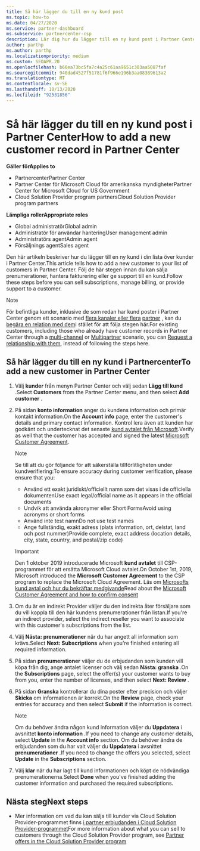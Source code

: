 ```yaml
---
title: Så här lägger du till en ny kund post
ms.topic: how-to
ms.date: 04/27/2020
ms.service: partner-dashboard
ms.subservice: partnercenter-csp
description: Lär dig hur du lägger till en ny kund post i Partner Center. Sedan kan du sälja kund prenumerationer, hantera fakturering eller ge kund support.
author: parthp
ms.author: parthp
ms.localizationpriority: medium
ms.custom: SEOAPR.20
ms.openlocfilehash: b60ea73bc5fa7c4a25c61aa9651c303aa5087faf
ms.sourcegitcommit: 940dad4527f51781f6f966e196b3aa08389613a2
ms.translationtype: MT
ms.contentlocale: sv-SE
ms.lasthandoff: 10/13/2020
ms.locfileid: "92531856"
---
```

# <a name="how-to-add-a-new-customer-record-in-partner-center"></a><span data-ttu-id="67d78-104">Så här lägger du till en ny kund post i Partner Center</span><span class="sxs-lookup"><span data-stu-id="67d78-104">How to add a new customer record in Partner Center</span></span>

<span data-ttu-id="67d78-105">**Gäller för**</span><span class="sxs-lookup"><span data-stu-id="67d78-105">**Applies to**</span></span>

- <span data-ttu-id="67d78-106">Partnercenter</span><span class="sxs-lookup"><span data-stu-id="67d78-106">Partner Center</span></span>
- <span data-ttu-id="67d78-107">Partner Center för Microsoft Cloud för amerikanska myndigheter</span><span class="sxs-lookup"><span data-stu-id="67d78-107">Partner Center for Microsoft Cloud for US Government</span></span>
- <span data-ttu-id="67d78-108">Cloud Solution Provider program partners</span><span class="sxs-lookup"><span data-stu-id="67d78-108">Cloud Solution Provider program partners</span></span>

<span data-ttu-id="67d78-109">**Lämpliga roller**</span><span class="sxs-lookup"><span data-stu-id="67d78-109">**Appropriate roles**</span></span>

- <span data-ttu-id="67d78-110">Global administratör</span><span class="sxs-lookup"><span data-stu-id="67d78-110">Global admin</span></span>
- <span data-ttu-id="67d78-111">Administratör för användar hantering</span><span class="sxs-lookup"><span data-stu-id="67d78-111">User management admin</span></span>
- <span data-ttu-id="67d78-112">Administratörs agent</span><span class="sxs-lookup"><span data-stu-id="67d78-112">Admin agent</span></span>
- <span data-ttu-id="67d78-113">Försäljnings agent</span><span class="sxs-lookup"><span data-stu-id="67d78-113">Sales agent</span></span>

<span data-ttu-id="67d78-114">Den här artikeln beskriver hur du lägger till en ny kund i din lista över kunder i Partner Center.</span><span class="sxs-lookup"><span data-stu-id="67d78-114">This article tells how to add a new customer to your list of customers in Partner Center.</span></span> <span data-ttu-id="67d78-115">Följ de här stegen innan du kan sälja prenumerationer, hantera fakturering eller ge support till en kund.</span><span class="sxs-lookup"><span data-stu-id="67d78-115">Follow these steps before you can sell subscriptions, manage billing, or provide support to a customer.</span></span>

>[!NOTE]
><span data-ttu-id="67d78-116">För befintliga kunder, inklusive de som redan har kund poster i Partner Center genom ett scenario med [flera kanaler eller flera](multichannel.md) [partner](multipartner.md) , kan du [begära en relation med dem](request-a-relationship-with-a-customer.md)i stället för att följa stegen här.</span><span class="sxs-lookup"><span data-stu-id="67d78-116">For existing customers, including those who already have customer records in Partner Center through a [multi-channel](multichannel.md) or [Multipartner](multipartner.md) scenario, you can [Request a relationship with them](request-a-relationship-with-a-customer.md), instead of following the steps here.</span></span>

## <a name="to-add-a-new-customer-in-partner-center"></a><span data-ttu-id="67d78-117">Så här lägger du till en ny kund i Partnercenter</span><span class="sxs-lookup"><span data-stu-id="67d78-117">To add a new customer in Partner Center</span></span>

1. <span data-ttu-id="67d78-118">Välj **kunder** från menyn Partner Center och välj sedan **Lägg till kund** .</span><span class="sxs-lookup"><span data-stu-id="67d78-118">Select **Customers** from the Partner Center menu, and then select **Add customer** .</span></span>

2. <span data-ttu-id="67d78-119">På sidan **konto information** anger du kundens information och primär kontakt information.</span><span class="sxs-lookup"><span data-stu-id="67d78-119">On the **Account info** page, enter the customer's details and primary contact information.</span></span> <span data-ttu-id="67d78-120">Kontrol lera även att kunden har godkänt och undertecknat det senaste [kund avtalet från Microsoft](agreements.md).</span><span class="sxs-lookup"><span data-stu-id="67d78-120">Verify as well that the customer has accepted and signed the latest [Microsoft Customer Agreement](agreements.md).</span></span>

   >[!NOTE]
   >
   ><span data-ttu-id="67d78-121">Se till att du gör följande för att säkerställa tillförlitligheten under kundverifiering:</span><span class="sxs-lookup"><span data-stu-id="67d78-121">To ensure accuracy during customer verification, please ensure that you:</span></span>
   >
   >- <span data-ttu-id="67d78-122">Använd ett exakt juridiskt/officiellt namn som det visas i de officiella dokumenten</span><span class="sxs-lookup"><span data-stu-id="67d78-122">Use exact legal/official name as it appears in the official documents</span></span>
   >- <span data-ttu-id="67d78-123">Undvik att använda akronymer eller Short Forms</span><span class="sxs-lookup"><span data-stu-id="67d78-123">Avoid using acronyms or short forms</span></span>
   >- <span data-ttu-id="67d78-124">Använd inte test namn</span><span class="sxs-lookup"><span data-stu-id="67d78-124">Do not use test names</span></span>
   >- <span data-ttu-id="67d78-125">Ange fullständig, exakt adress (plats information, ort, delstat, land och post nummer)</span><span class="sxs-lookup"><span data-stu-id="67d78-125">Provide complete, exact address (location details, city, state, country, and postal/zip code)</span></span>

   >[!IMPORTANT]
   > <span data-ttu-id="67d78-126">Den 1 oktober 2019 introducerade Microsoft **kund avtalet** till CSP-programmet för att ersätta Microsoft Cloud avtalet.</span><span class="sxs-lookup"><span data-stu-id="67d78-126">On October 1st, 2019, Microsoft introduced the **Microsoft Customer Agreement** to the CSP program to replace the Microsoft Cloud Agreement.</span></span> <span data-ttu-id="67d78-127">Läs om [Microsofts kund avtal och hur du bekräftar medgivande](confirm-customer-agreement.md)</span><span class="sxs-lookup"><span data-stu-id="67d78-127">Read about the [Microsoft Customer Agreement and how to confirm consent](confirm-customer-agreement.md)</span></span>
  
3. <span data-ttu-id="67d78-128">Om du är en indirekt Provider väljer du den indirekta åter försäljare som du vill koppla till den här kundens prenumerationer från listan.</span><span class="sxs-lookup"><span data-stu-id="67d78-128">If you're an indirect provider, select the indirect reseller you want to associate with this customer's subscriptions from the list.</span></span>

4. <span data-ttu-id="67d78-129">Välj **Nästa: prenumerationer** när du har angett all information som krävs.</span><span class="sxs-lookup"><span data-stu-id="67d78-129">Select **Next: Subscriptions** when you're finished entering all required information.</span></span>

5. <span data-ttu-id="67d78-130">På sidan **prenumerationer** väljer du de erbjudanden som kunden vill köpa från dig, ange antalet licenser och välj sedan **Nästa: granska** .</span><span class="sxs-lookup"><span data-stu-id="67d78-130">On the **Subscriptions** page, select the offer(s) your customer wants to buy from you, enter the number of licenses, and then select **Next: Review** .</span></span>

6. <span data-ttu-id="67d78-131">På sidan **Granska** kontrollerar du dina poster efter precision och väljer **Skicka** om informationen är korrekt.</span><span class="sxs-lookup"><span data-stu-id="67d78-131">On the **Review** page, check your entries for accuracy and then select **Submit** if the information is correct.</span></span>

   >[!NOTE]
   ><span data-ttu-id="67d78-132">Om du behöver ändra någon kund information väljer du **Uppdatera** i avsnittet **konto information** .</span><span class="sxs-lookup"><span data-stu-id="67d78-132">If you need to change any customer details, select **Update** in the **Account info** section.</span></span> <span data-ttu-id="67d78-133">Om du behöver ändra de erbjudanden som du har valt väljer du **Uppdatera** i avsnittet **prenumerationer** .</span><span class="sxs-lookup"><span data-stu-id="67d78-133">If you need to change the offers you selected, select **Update** in the **Subscriptions** section.</span></span>

7. <span data-ttu-id="67d78-134">Välj **klar** när du har lagt till kund informationen och köpt de nödvändiga prenumerationerna.</span><span class="sxs-lookup"><span data-stu-id="67d78-134">Select **Done** when you've finished adding the customer information and purchased the required subscriptions.</span></span>

## <a name="next-steps"></a><span data-ttu-id="67d78-135">Nästa steg</span><span class="sxs-lookup"><span data-stu-id="67d78-135">Next steps</span></span>

- <span data-ttu-id="67d78-136">Mer information om vad du kan sälja till kunder via Cloud Solution Provider-programmet finns [i partner erbjudanden i Cloud Solution Provider-programmet](csp-offers.md)</span><span class="sxs-lookup"><span data-stu-id="67d78-136">For more information about what you can sell to customers through the Cloud Solution Provider program, see [Partner offers in the Cloud Solution Provider program](csp-offers.md)</span></span>

